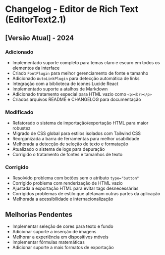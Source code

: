 # Changelog - Editor de Rich Text (EditorText2.1)

## [Versão Atual] - 2024

### Adicionado

- Implementado suporte completo para temas claro e escuro em todos os elementos da interface
- Criado `FontPlugin` para melhor gerenciamento de fonte e tamanho
- Adicionado `AutoLinkPlugin` para detecção automática de links
- Integração com a biblioteca de ícones Lucide React
- Implementado suporte a atalhos de Markdown
- Adicionado tratamento especial para HTML vazio como `<p><br></p>`
- Criados arquivos README e CHANGELOG para documentação

### Modificado

- Refatorado o sistema de importação/exportação HTML para maior robustez
- Migrado de CSS global para estilos isolados com Tailwind CSS
- Reorganizada a barra de ferramentas para melhor usabilidade
- Melhorada a detecção de seleção de texto e formatação
- Atualizado o sistema de logs para depuração
- Corrigido o tratamento de fontes e tamanhos de texto

### Corrigido

- Resolvido problema com botões sem o atributo `type="button"`
- Corrigido problema com renderização de HTML vazio
- Ajustada a exportação HTML para evitar tags desnecessárias
- Corrigidos problemas de estilo que afetavam outras partes da aplicação
- Melhorada a acessibilidade e internacionalização

## Melhorias Pendentes

- Implementar seleção de cores para texto e fundo
- Adicionar suporte a inserção de imagens
- Melhorar a experiência em dispositivos móveis
- Implementar fórmulas matemáticas
- Adicionar suporte a mais formatos de exportação
